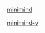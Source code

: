[minimind](https://github.com/jingyaogong/minimind)

[minimind-v](https://github.com/jingyaogong/minimind-v)